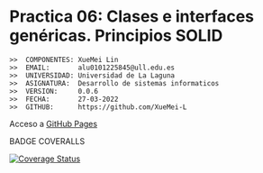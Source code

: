 # Practica 06: Clases e interfaces genéricas. Principios SOLID

```
>>  COMPONENTES: XueMei Lin
>>  EMAIL:       alu0101225845@ull.edu.es
>>  UNIVERSIDAD: Universidad de La Laguna
>>  ASIGNATURA:  Desarrollo de sistemas informaticos
>>  VERSION:     0.0.6
>>  FECHA:       27-03-2022
>>  GITHUB:      https://github.com/XueMei-L
```

Acceso a [GitHub Pages](https://ull-esit-inf-dsi-2122.github.io/ull-esit-inf-dsi-21-22-prct06-generics-solid-XueMei-L/)

BADGE COVERALLS  

[![Coverage Status](https://coveralls.io/repos/github/ULL-ESIT-INF-DSI-2122/ull-esit-inf-dsi-21-22-prct06-generics-solid-XueMei-L/badge.svg?branch=main)](https://coveralls.io/github/ULL-ESIT-INF-DSI-2122/ull-esit-inf-dsi-21-22-prct06-generics-solid-XueMei-L?branch=main)